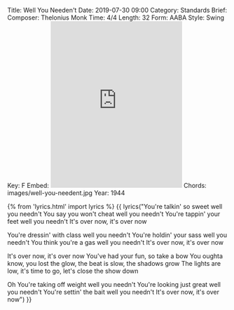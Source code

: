 Title: Well You Needen't
Date: 2019-07-30 09:00
Category: Standards
Brief:
Composer: Thelonius Monk
Time: 4/4
Length: 32
Form: AABA
Style: Swing
Key: F
Embed: <iframe src="https://open.spotify.com/embed/user/thatdavidmiller/playlist/6rYzgklE2fzuVRLFaN4rFV" width="300" height="380" frameborder="0" allowtransparency="true" allow="encrypted-media"></iframe>
Chords: images/well-you-needent.jpg
Year: 1944

{% from 'lyrics.html' import lyrics %}
{{ lyrics("You're talkin' so sweet well you needn't
You say you won't cheat well you needn't
You're tappin' your feet well you needn't
It's over now, it's over now

You're dressin' with class well you needn't
You're holdin' your sass well you needn't
You think you're a gas well you needn't
It's over now, it's over now

It's over now, it's over now
You've had your fun, so take a bow
You oughta know, you lost the glow, the beat is slow, the shadows grow
The lights are low, it's time to go, let's close the show down

Oh You're taking off weight well you needn't
You're looking just great well you needn't
You're settin' the bait well you needn't
It's over now, it's over now") }}
